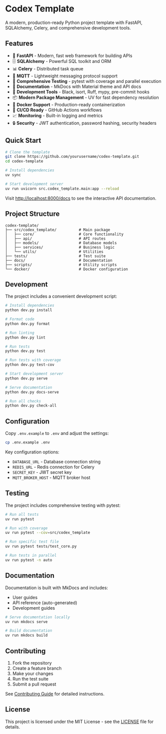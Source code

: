 # Codex Template

A modern, production-ready Python project template with FastAPI, SQLAlchemy, Celery, and comprehensive development tools.

## Features

- 🚀 **FastAPI** - Modern, fast web framework for building APIs
- 🗄️ **SQLAlchemy** - Powerful SQL toolkit and ORM
- 📊 **Celery** - Distributed task queue
- 📡 **MQTT** - Lightweight messaging protocol support
- 🧪 **Comprehensive Testing** - pytest with coverage and parallel execution
- 📝 **Documentation** - MkDocs with Material theme and API docs
- 🔧 **Development Tools** - Black, isort, Ruff, mypy, pre-commit hooks
- 📦 **Modern Package Management** - UV for fast dependency resolution
- 🐳 **Docker Support** - Production-ready containerization
- 🔄 **CI/CD Ready** - GitHub Actions workflows
- 📈 **Monitoring** - Built-in logging and metrics
- 🔒 **Security** - JWT authentication, password hashing, security headers

## Quick Start

```bash
# Clone the template
git clone https://github.com/yourusername/codex-template.git
cd codex-template

# Install dependencies
uv sync

# Start development server
uv run uvicorn src.codex_template.main:app --reload
```

Visit [http://localhost:8000/docs](http://localhost:8000/docs) to see the interactive API documentation.

## Project Structure

```
codex-template/
├── src/codex_template/          # Main package
│   ├── core/                    # Core functionality
│   ├── api/                     # API routes
│   ├── models/                  # Database models
│   ├── services/                # Business logic
│   └── utils/                   # Utilities
├── tests/                       # Test suite
├── docs/                        # Documentation
├── scripts/                     # Utility scripts
└── docker/                      # Docker configuration
```

## Development

The project includes a convenient development script:

```bash
# Install dependencies
python dev.py install

# Format code
python dev.py format

# Run linting
python dev.py lint

# Run tests
python dev.py test

# Run tests with coverage
python dev.py test-cov

# Start development server
python dev.py serve

# Serve documentation
python dev.py docs-serve

# Run all checks
python dev.py check-all
```

## Configuration

Copy `.env.example` to `.env` and adjust the settings:

```bash
cp .env.example .env
```

Key configuration options:

- `DATABASE_URL` - Database connection string
- `REDIS_URL` - Redis connection for Celery
- `SECRET_KEY` - JWT secret key
- `MQTT_BROKER_HOST` - MQTT broker host

## Testing

The project includes comprehensive testing with pytest:

```bash
# Run all tests
uv run pytest

# Run with coverage
uv run pytest --cov=src/codex_template

# Run specific test file
uv run pytest tests/test_core.py

# Run tests in parallel
uv run pytest -n auto
```

## Documentation

Documentation is built with MkDocs and includes:

- User guides
- API reference (auto-generated)
- Development guides

```bash
# Serve documentation locally
uv run mkdocs serve

# Build documentation
uv run mkdocs build
```

## Contributing

1. Fork the repository
2. Create a feature branch
3. Make your changes
4. Run the test suite
5. Submit a pull request

See [Contributing Guide](development/contributing.md) for detailed instructions.

## License

This project is licensed under the MIT License - see the [LICENSE](LICENSE) file for details.
